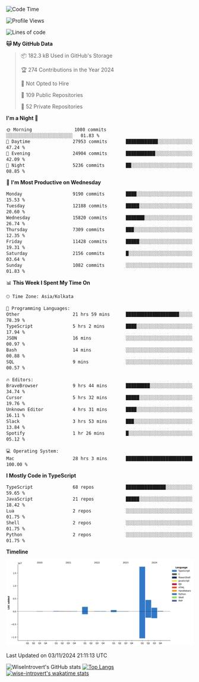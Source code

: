 <!--START_SECTION:waka-->
![Code Time](http://img.shields.io/badge/Code%20Time-1%2C773%20hrs%205%20mins-blue)

![Profile Views](http://img.shields.io/badge/Profile%20Views-0-blue)

![Lines of code](https://img.shields.io/badge/From%20Hello%20World%20I%27ve%20Written-26.4%20million%20lines%20of%20code-blue)

**🐱 My GitHub Data** 

> 📦 182.3 kB Used in GitHub's Storage 
 > 
> 🏆 274 Contributions in the Year 2024
 > 
> 🚫 Not Opted to Hire
 > 
> 📜 109 Public Repositories 
 > 
> 🔑 52 Private Repositories 
 > 
**I'm a Night 🦉** 

```text
🌞 Morning                1080 commits        ░░░░░░░░░░░░░░░░░░░░░░░░░   01.83 % 
🌆 Daytime                27953 commits       ████████████░░░░░░░░░░░░░   47.24 % 
🌃 Evening                24904 commits       ███████████░░░░░░░░░░░░░░   42.09 % 
🌙 Night                  5236 commits        ██░░░░░░░░░░░░░░░░░░░░░░░   08.85 % 
```
📅 **I'm Most Productive on Wednesday** 

```text
Monday                   9190 commits        ████░░░░░░░░░░░░░░░░░░░░░   15.53 % 
Tuesday                  12188 commits       █████░░░░░░░░░░░░░░░░░░░░   20.60 % 
Wednesday                15820 commits       ███████░░░░░░░░░░░░░░░░░░   26.74 % 
Thursday                 7309 commits        ███░░░░░░░░░░░░░░░░░░░░░░   12.35 % 
Friday                   11428 commits       █████░░░░░░░░░░░░░░░░░░░░   19.31 % 
Saturday                 2156 commits        █░░░░░░░░░░░░░░░░░░░░░░░░   03.64 % 
Sunday                   1082 commits        ░░░░░░░░░░░░░░░░░░░░░░░░░   01.83 % 
```


📊 **This Week I Spent My Time On** 

```text
🕑︎ Time Zone: Asia/Kolkata

💬 Programming Languages: 
Other                    21 hrs 59 mins      ████████████████████░░░░░   78.39 % 
TypeScript               5 hrs 2 mins        ████░░░░░░░░░░░░░░░░░░░░░   17.94 % 
JSON                     16 mins             ░░░░░░░░░░░░░░░░░░░░░░░░░   00.97 % 
Bash                     14 mins             ░░░░░░░░░░░░░░░░░░░░░░░░░   00.88 % 
SQL                      9 mins              ░░░░░░░░░░░░░░░░░░░░░░░░░   00.57 % 

🔥 Editors: 
BraveBrowser             9 hrs 44 mins       █████████░░░░░░░░░░░░░░░░   34.74 % 
Cursor                   5 hrs 32 mins       █████░░░░░░░░░░░░░░░░░░░░   19.76 % 
Unknown Editor           4 hrs 31 mins       ████░░░░░░░░░░░░░░░░░░░░░   16.11 % 
Slack                    3 hrs 53 mins       ███░░░░░░░░░░░░░░░░░░░░░░   13.84 % 
Spotify                  1 hr 26 mins        █░░░░░░░░░░░░░░░░░░░░░░░░   05.12 % 

💻 Operating System: 
Mac                      28 hrs 3 mins       █████████████████████████   100.00 % 
```

**I Mostly Code in TypeScript** 

```text
TypeScript               68 repos            ███████████████░░░░░░░░░░   59.65 % 
JavaScript               21 repos            █████░░░░░░░░░░░░░░░░░░░░   18.42 % 
Lua                      2 repos             ░░░░░░░░░░░░░░░░░░░░░░░░░   01.75 % 
Shell                    2 repos             ░░░░░░░░░░░░░░░░░░░░░░░░░   01.75 % 
Python                   2 repos             ░░░░░░░░░░░░░░░░░░░░░░░░░   01.75 % 
```



**Timeline**

![Lines of Code chart](https://raw.githubusercontent.com/wise-introvert/wise-introvert/master/assets/bar_graph.png)


 Last Updated on 03/11/2024 21:11:13 UTC
<!--END_SECTION:waka-->

![WiseIntrovert's GitHub stats](https://github-readme-stats.vercel.app/api?username=wise-introvert&count_private=true&show_icons=true)
[![Top Langs](https://github-readme-stats.vercel.app/api/top-langs/?username=wise-introvert&langs_count=10)](https://github.com/anuraghazra/github-readme-stats)
[![wise-introvert's wakatime stats](https://github-readme-stats.vercel.app/api/wakatime?username=wiseintrovert)](https://github.com/anuraghazra/github-readme-stats)
